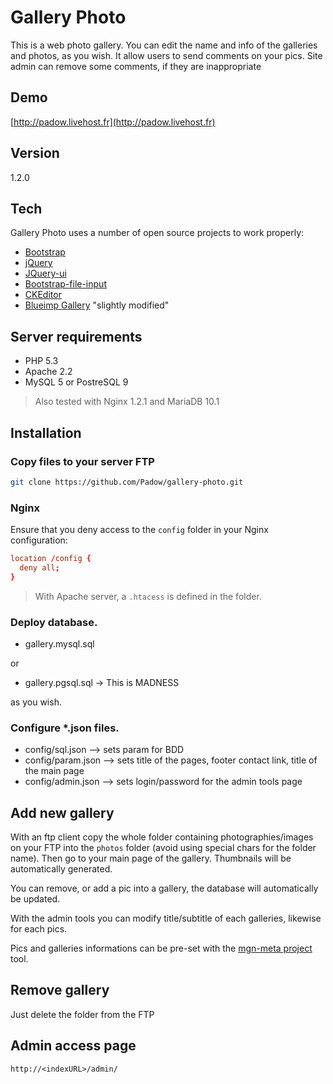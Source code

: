 # Gallery Photo

This is a web photo gallery.
You can edit the name and info of the galleries and photos, as you wish.
It allow users to send comments on your pics.
Site admin can remove some comments, if they are inappropriate

## Demo
[http://padow.livehost.fr](http://padow.livehost.fr)

## Version
1.2.0

## Tech

Gallery Photo uses a number of open source projects to work properly:

* [Bootstrap]
* [jQuery]
* [JQuery-ui]
* [Bootstrap-file-input]
* [CKEditor]
* [Blueimp Gallery] "slightly modified"

## Server requirements
* PHP 5.3
* Apache 2.2
* MySQL 5 or PostreSQL 9 

> Also tested with Nginx 1.2.1 and MariaDB 10.1

## Installation

### Copy files to your server FTP
```sh
git clone https://github.com/Padow/gallery-photo.git
```

### Nginx
Ensure that you deny access to the `config` folder in your Nginx configuration:
```conf
location /config {
  deny all;
}
```
> With Apache server, a `.htacess` is defined in the folder.

### Deploy database.

* gallery.mysql.sql

or

* gallery.pgsql.sql -> This is MADNESS

as you wish.

### Configure *.json files.

* config/sql.json --> sets param for BDD
* config/param.json --> sets title of the pages, footer contact link, title of the main page
* config/admin.json --> sets login/password for the admin tools page

## Add new gallery

With an ftp client copy the whole folder containing photographies/images on your FTP into the `photos` folder (avoid using special chars for the folder name).
Then go to your main page of the gallery.
Thumbnails will be automatically generated.

You can remove, or add a pic into a gallery, the database will automatically be updated.

With the admin tools you can modify title/subtitle of each galleries, likewise for each pics.

Pics and galleries informations can be pre-set with the [mgn-meta project] tool.



## Remove gallery

Just delete the folder from the FTP

## Admin access page

`http://<indexURL>/admin/`




[Bootstrap]:http://getbootstrap.com/
[jQuery]:http://jquery.com
[JQuery-ui]:jqueryui.com
[Bootstrap-file-input]:https://github.com/grevory/bootstrap-file-input
[CKEditor]:http://ckeditor.com/
[Blueimp Gallery]:https://github.com/blueimp/Gallery
[mgn-meta project]:https://github.com/Fragan/mgn-meta
